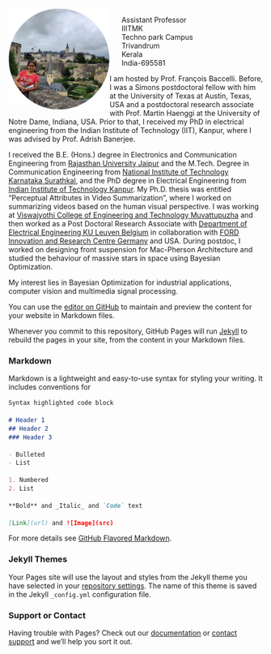 <img align="left" src="sinnu.jpg" width="200">

&nbsp;&nbsp;&nbsp;&nbsp;&nbsp;&nbsp;Assistant Professor<br>
&nbsp;&nbsp;&nbsp;&nbsp;&nbsp;&nbsp;IIITMK<br>
&nbsp;&nbsp;&nbsp;&nbsp;&nbsp;&nbsp;Techno park Campus<br>
&nbsp;&nbsp;&nbsp;&nbsp;&nbsp;&nbsp;Trivandrum<br>
&nbsp;&nbsp;&nbsp;&nbsp;&nbsp;&nbsp;Kerala<br> 
&nbsp;&nbsp;&nbsp;&nbsp;&nbsp;&nbsp;India-695581<br> 


I am hosted by Prof. François Baccelli. Before, I was a Simons postdoctoral fellow with him at the University of Texas at Austin, Texas, USA and a postdoctoral research associate with Prof. Martin Haenggi at the University of Notre Dame, Indiana, USA. Prior to that, I received my PhD in electrical engineering from the Indian Institute of Technology (IIT), Kanpur, where I was advised by Prof. Adrish Banerjee. 


I received the B.E. (Hons.) degree in Electronics and Communication Engineering from [Rajasthan University Jaipur](https://www.uniraj.ac.in/)
 and the M.Tech. Degree in Communication Engineering from [National Institute of Technology Karnataka Surathkal](https://www.nitk.ac.in/), and the PhD degree in Electrical Engineering from [Indian Institute of Technology Kanpur](https://iitk.ac.in/). My Ph.D. thesis was entitled “Perceptual Attributes in Video Summarization”, where I worked on summarizing videos based on the human visual perspective.
I was working at [Viswajyothi College of Engineering and Technology Muvattupuzha](https://vjcet.org/#/) and then worked as a Post Doctoral Research Associate with [Department of Electrical Engineering KU Leuven Belgium](https://homes.esat.kuleuven.be/~mblaschk/) in collaboration with [FORD Innovation and Research Centre Germany](https://www.ford.de/) and USA. During postdoc, I worked on designing front suspension for Mac-Pherson Architecture and studied the behaviour of massive stars in space using Bayesian Optimization.

My interest lies in Bayesian Optimization for industrial applications, computer vision and multimedia signal processing.

You can use the [editor on GitHub](https://github.com/sinnuthomas/sinnuthomas.github.io/edit/master/index.md) to maintain and preview the content for your website in Markdown files.

Whenever you commit to this repository, GitHub Pages will run [Jekyll](https://jekyllrb.com/) to rebuild the pages in your site, from the content in your Markdown files.

### Markdown

Markdown is a lightweight and easy-to-use syntax for styling your writing. It includes conventions for

```markdown
Syntax highlighted code block

# Header 1
## Header 2
### Header 3

- Bulleted
- List

1. Numbered
2. List

**Bold** and _Italic_ and `Code` text

[Link](url) and ![Image](src)
```

For more details see [GitHub Flavored Markdown](https://guides.github.com/features/mastering-markdown/).

### Jekyll Themes

Your Pages site will use the layout and styles from the Jekyll theme you have selected in your [repository settings](https://github.com/sinnuthomas/sinnuthomas.github.io/settings). The name of this theme is saved in the Jekyll `_config.yml` configuration file.

### Support or Contact

Having trouble with Pages? Check out our [documentation](https://help.github.com/categories/github-pages-basics/) or [contact support](https://github.com/contact) and we’ll help you sort it out.
